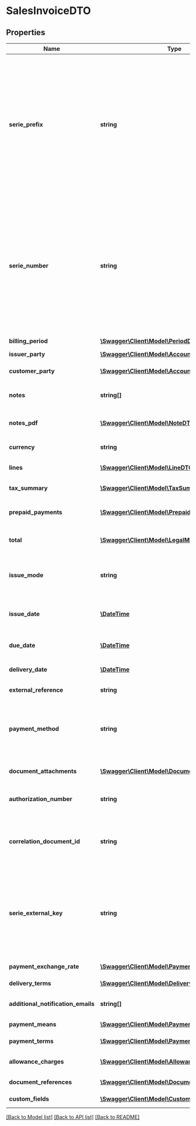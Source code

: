 # SalesInvoiceDTO

## Properties
Name | Type | Description | Notes
------------ | ------------- | ------------- | -------------
**serie_prefix** | **string** | If the serie selected by SerieExternalKey is Autoincrement, this field must bem empty.  The document number will be assigned by the system.  Id the serie selected by SerieExternalKey is not Autoincrement, the prefix must be present.  Serie validations will be applied. | [optional] 
**serie_number** | **string** | If the serie selected by SerieExternalKey is Autoincrement, this field must bem empty.  The document number will be assigned by the system.  Id the serie selected by SerieExternalKey is not Autoincrement, the SerieNumber must be present.  Serie validations will be applied. | [optional] 
**billing_period** | [**\Swagger\Client\Model\PeriodDTO**](PeriodDTO.md) | Billing Period | 
**issuer_party** | [**\Swagger\Client\Model\AccountingPartyDTO**](AccountingPartyDTO.md) | Data required of issuer to bill | 
**customer_party** | [**\Swagger\Client\Model\AccountingPartyDTO**](AccountingPartyDTO.md) | Data required of customer to bill | 
**notes** | **string[]** | Additional information: Free text on the document | [optional] 
**notes_pdf** | [**\Swagger\Client\Model\NoteDTO[]**](NoteDTO.md) | Adicional information for the pdf | [optional] 
**currency** | **string** | Currency code. Colombia is &#39;COP&#39; | 
**lines** | [**\Swagger\Client\Model\LineDTO[]**](LineDTO.md) | Sales Invoice lines | 
**tax_summary** | [**\Swagger\Client\Model\TaxSummaryDTO[]**](TaxSummaryDTO.md) | Information used to report a tax withheld | 
**prepaid_payments** | [**\Swagger\Client\Model\PrepaidPaymentDTO[]**](PrepaidPaymentDTO.md) | Information on the prepaid amount and date | [optional] 
**total** | [**\Swagger\Client\Model\LegalMonetaryTotalDTO**](LegalMonetaryTotalDTO.md) | Relating to the total amounts applicable to the bill | 
**issue_mode** | **string** | Issue Mode. The value must be one of this [&#39;Electronic&#39;, &#39;ByComputer&#39;] | 
**issue_date** | [**\DateTime**](\DateTime.md) | Date issue of the invoice for tax purposes. Format {yyyy-mm-dd} | 
**due_date** | [**\DateTime**](\DateTime.md) | Bill Due Date. Format {yyyy-mm-dd} | 
**delivery_date** | [**\DateTime**](\DateTime.md) | Bill Delivery Date. Format {yyyy-mm-dd} | 
**external_reference** | **string** | External Reference | [optional] 
**payment_method** | **string** | Bill payment method.  The value must be one of this [&#39;Cash&#39;, &#39;Cheque&#39;, &#39;Bank&#39;, &#39;Transfer&#39;, &#39;BankDeposit&#39;] | [optional] 
**document_attachments** | [**\Swagger\Client\Model\DocumentAttachmentDTO[]**](DocumentAttachmentDTO.md) | Document downloadable attachments | [optional] 
**authorization_number** | **string** | Authorization number of series range provided by DIAN | 
**correlation_document_id** | **string** | Unique identifier for the document. This Id is used to prevent document duplication. | 
**serie_external_key** | **string** | Unique identifier for the serie. This identifier is generated by the system when the serie is created  and must be sent back on document creation to select wich serie will be used | 
**payment_exchange_rate** | [**\Swagger\Client\Model\PaymentExchangeRateDTO**](PaymentExchangeRateDTO.md) | Payment Exchange Rate | [optional] 
**delivery_terms** | [**\Swagger\Client\Model\DeliveryTermDTO**](DeliveryTermDTO.md) | Document delivery terms | [optional] 
**additional_notification_emails** | **string[]** | List of adicional emails to be notified | [optional] 
**payment_means** | [**\Swagger\Client\Model\PaymentMeanDTO[]**](PaymentMeanDTO.md) | Document payment means | [optional] 
**payment_terms** | [**\Swagger\Client\Model\PaymentTermDTO[]**](PaymentTermDTO.md) | Document payment terms | [optional] 
**allowance_charges** | [**\Swagger\Client\Model\AllowanceChargeDTO[]**](AllowanceChargeDTO.md) | Document allowances and charges | [optional] 
**document_references** | [**\Swagger\Client\Model\DocumentReferenceDTO[]**](DocumentReferenceDTO.md) | Document references | [optional] 
**custom_fields** | [**\Swagger\Client\Model\CustomFieldDTO[]**](CustomFieldDTO.md) | Document Custom Fields | [optional] 

[[Back to Model list]](../README.md#documentation-for-models) [[Back to API list]](../README.md#documentation-for-api-endpoints) [[Back to README]](../README.md)


